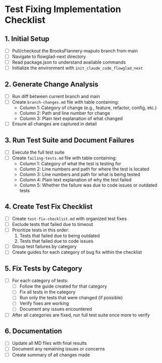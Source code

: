 # Test Fixing Implementation Checklist

## 1. Initial Setup
- [ ] Pull/checkout the BrooksFlannery-maputo branch from main
- [ ] Navigate to flowglad-next directory
- [ ] Read package.json to understand available commands
- [ ] Initialize the environment with `init_claude_code_flowglad_next`

## 2. Generate Change Analysis
- [ ] Run diff between current branch and main
- [ ] Create `branch-changes.md` file with table containing:
  - Column 1: Category of change (e.g., feature, refactor, config, etc.)
  - Column 2: Path and line number for change
  - Column 3: Plain text explanation of what changed
- [ ] Ensure all changes are captured in detail

## 3. Run Test Suite and Document Failures
- [ ] Execute the full test suite
- [ ] Create `failing-tests.md` file with table containing:
  - Column 1: Category of what the test is testing for
  - Column 2: Line numbers and path for where the test is located
  - Column 3: Line numbers and path for what is being tested
  - Column 4: Plain text explanation of why the test failed
  - Column 5: Whether the failure was due to code issues or outdated tests

## 4. Create Test Fix Checklist
- [ ] Create `test-fix-checklist.md` with organized test fixes
- [ ] Exclude tests that failed due to timeout
- [ ] Prioritize tests in this order:
  1. Tests that failed due to being outdated
  2. Tests that failed due to code issues
- [ ] Group test failures by category
- [ ] Create guides for each category of bug fix within the checklist

## 5. Fix Tests by Category
- [ ] For each category of tests:
  - [ ] Follow the guide created for that category
  - [ ] Fix all tests in the category
  - [ ] Run only the tests that were changed (if possible)
  - [ ] Verify fixes are working
  - [ ] Document any issues encountered
- [ ] After all categories are fixed, run full test suite once more to verify

## 6. Documentation
- [ ] Update all MD files with final results
- [ ] Document any remaining issues or concerns
- [ ] Create summary of all changes made